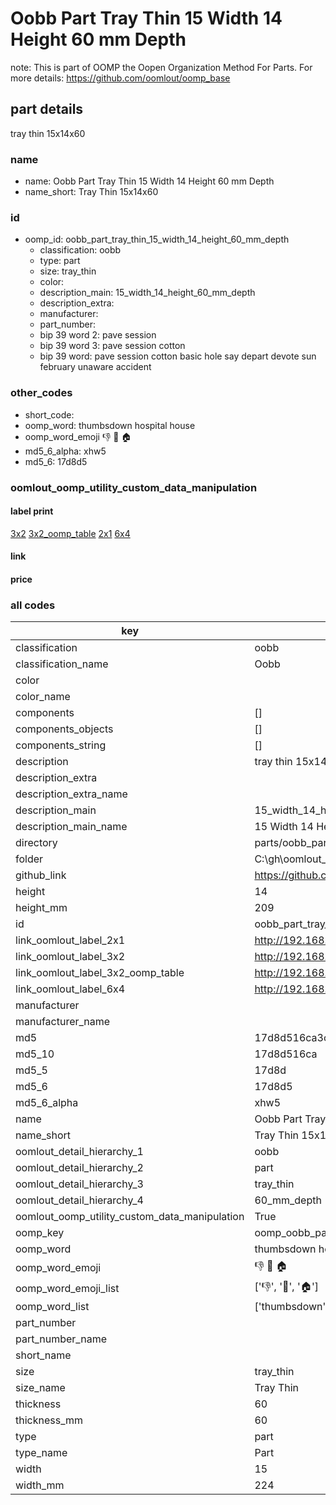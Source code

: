 # Oobb Part Tray Thin 15 Width 14 Height 60 mm Depth  

note: This is part of OOMP the Oopen Organization Method For Parts. For more details: https://github.com/oomlout/oomp_base

##  part details
  



tray thin 15x14x60



### name
* name: Oobb Part Tray Thin 15 Width 14 Height 60 mm Depth
* name_short: Tray Thin 15x14x60 
### id
* oomp_id: oobb_part_tray_thin_15_width_14_height_60_mm_depth
  * classification: oobb
  * type: part
  * size: tray_thin
  * color: 
  * description_main: 15_width_14_height_60_mm_depth
  * description_extra: 
  * manufacturer: 
  * part_number: 
  * bip 39 word 2: pave session
  * bip 39 word 3: pave session cotton
  * bip 39 word: pave session cotton basic hole say depart devote sun february unaware accident

### other_codes
* short_code: 
* oomp_word: thumbsdown hospital house
* oomp_word_emoji :thumbsdown: :hospital: :house:
* md5_6_alpha: xhw5
* md5_6: 17d8d5






### oomlout_oomp_utility_custom_data_manipulation
#### label print
[3x2](http://192.168.1.245:1112/?label=oomp%20xhw5)
[3x2_oomp_table](http://192.168.1.108:1112/?label=oomp%20xhw5)
[2x1](http://192.168.1.242:1112/?label=oomp%20xhw5)
[6x4](http://192.168.1.55:1112/?label=oomp%20xhw5)    

#### link

                              

#### price







### all codes 
| key | value |  
| --- | --- |  
| classification | oobb |  
| classification_name | Oobb |  
| color |  |  
| color_name |  |  
| components | [] |  
| components_objects | [] |  
| components_string | [] |  
| description | tray thin 15x14x60 |  
| description_extra |  |  
| description_extra_name |  |  
| description_main | 15_width_14_height_60_mm_depth |  
| description_main_name | 15 Width 14 Height 60 mm Depth |  
| directory | parts/oobb_part_tray_thin_15_width_14_height_60_mm_depth |  
| folder | C:\gh\oomlout_oobb_version_4_generated_parts\parts\oobb_part_tray_thin_15_width_14_height_60_mm_depth |  
| github_link | https://github.com/oomlout/oomlout_oomp_part_src/tree/main/parts/oobb_part_tray_thin_15_width_14_height_60_mm_depth |  
| height | 14 |  
| height_mm | 209 |  
| id | oobb_part_tray_thin_15_width_14_height_60_mm_depth |  
| link_oomlout_label_2x1 | http://192.168.1.242:1112/?label=oomp%20xhw5 |  
| link_oomlout_label_3x2 | http://192.168.1.245:1112/?label=oomp%20xhw5 |  
| link_oomlout_label_3x2_oomp_table | http://192.168.1.108:1112/?label=oomp%20xhw5 |  
| link_oomlout_label_6x4 | http://192.168.1.55:1112/?label=oomp%20xhw5 |  
| manufacturer |  |  
| manufacturer_name |  |  
| md5 | 17d8d516ca3cc75affb6513061b1150c |  
| md5_10 | 17d8d516ca |  
| md5_5 | 17d8d |  
| md5_6 | 17d8d5 |  
| md5_6_alpha | xhw5 |  
| name | Oobb Part Tray Thin 15 Width 14 Height 60 mm Depth |  
| name_short | Tray Thin 15x14x60  |  
| oomlout_detail_hierarchy_1 | oobb |  
| oomlout_detail_hierarchy_2 | part |  
| oomlout_detail_hierarchy_3 | tray_thin |  
| oomlout_detail_hierarchy_4 | 60_mm_depth |  
| oomlout_oomp_utility_custom_data_manipulation | True |  
| oomp_key | oomp_oobb_part_tray_thin_15_width_14_height_60_mm_depth |  
| oomp_word | thumbsdown hospital house |  
| oomp_word_emoji | :thumbsdown: :hospital: :house: |  
| oomp_word_emoji_list | [':thumbsdown:', ':hospital:', ':house:'] |  
| oomp_word_list | ['thumbsdown', 'hospital', 'house'] |  
| part_number |  |  
| part_number_name |  |  
| short_name |  |  
| size | tray_thin |  
| size_name | Tray Thin |  
| thickness | 60 |  
| thickness_mm | 60 |  
| type | part |  
| type_name | Part |  
| width | 15 |  
| width_mm | 224 |  

